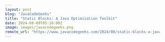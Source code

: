 ```yaml
---
layout: post
blog: "JavaCodeGeeks"
title: "Static Blocks: A Java Optimization Toolkit"
date: 2024-08-09T05:16:00Z
image: images/javacodegeeks.png
remote_url: "https://www.javacodegeeks.com/2024/08/static-blocks-a-java-optimization-toolkit.html"
---
```


